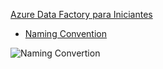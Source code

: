 [Azure Data Factory para Iniciantes](https://www.udemy.com/course/azure_data_factory_para_iniciantes)  

* [Naming Convention](https://learn.microsoft.com/en-us/azure/cloud-adoption-framework/ready/azure-best-practices/resource-naming)

![Naming Convertion](https://learn.microsoft.com/en-us/azure/cloud-adoption-framework/_images/ready/resource-naming.png)